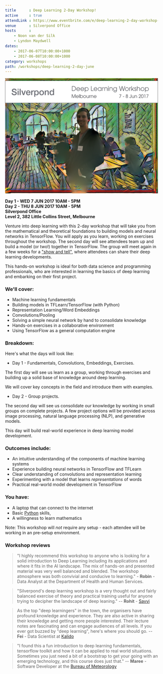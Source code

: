 ```yaml
---
title      : Deep Learning 2-Day Workshop!
active     : true
attendLink : https://www.eventbrite.com/e/deep-learning-2-day-workshop-tickets-34093497569
venue      : Silverpond Office
hosts      : 
    - Noon van der Silk
    - Lyndon Maydwell
dates:
    - 2017-06-07T10:00:00+1000
    - 2017-06-08T10:00:00+1000
category: workshops
path: /workshops/deep-learning-2-day-june
---
```


<a href="https://www.eventbrite.com/e/deep-learning-2-day-workshop-tickets-34093497569" target="_blank">![Deep Learning Workshop](./DeepLearningWorkshop_Jun2017.png)</a>

**Day 1 - WED 7 JUN 2017 10AM - 5PM**<br>
**Day 2 - THU 8 JUN 2017 10AM - 5PM**<br>
**Silverpond Office**<br>
**Level 2, 382 Little Collins Street, Melbourne**<br>

Venture into deep learning with this 2-day workshop that will take you from
the mathematical and theoretical foundations to building models and neural
networks in TensorFlow. You will apply as you learn, working on exercises
throughout the workshop. The second day will see attendees team up and build a
model (or two!) together in TensorFlow. The group will meet again in a few
weeks for a ["show and tell"](#ShowTell),
where attendees can share their deep learning developments.


This hands-on workshop is ideal for both data science and programming
professionals, who are interested in learning the basics of deep learning and
embarking on their first project.

### We'll cover:

- Machine learning fundamentals
- Building models in TFLearn/TensorFlow (with Python)
- Representation Learning/Word Embeddings
- Convolutions/Pooling
- Solving a simple neural network by hand to consolidate knowledge
- Hands-on exercises in a collaborative environment 
- Using TensorFlow as a general computation engine


### Breakdown:

Here's what the days will look like:

- Day 1 - Fundamentals, Convolutions, Embeddings, Exercises.

The first day will see us learn as a group, working through exercises and
building up a solid base of knowledge around deep learning.

We will cover key concepts in the field and introduce them with examples.


- Day 2 - Group projects.

The second day will see us consolidate our knowledge by working in small
groups on complete projects. A few project options will be provided across
image processing, natural language processing (NLP), and generative models.

This day will build real-world experience in deep learning model development.


### Outcomes include:

* An intuitive understanding of the components of machine learning systems
* Experience building neural networks in TensorFlow and TFLearn
* Clear understanding of convolutions and representation learning
* Experimenting with a model that learns <em>representations</em> of words
* Practical real-world model development in TensorFlow

### You have:

- A laptop that can connect to the internet
- Basic [Python](https://www.python.org/about/gettingstarted/) skills, 
- A willingness to learn mathematics
 
Note: This workshop will  *not* require any setup - each attendee will be
working in an pre-setup environment.

### Workshop reviews 

> "I highly recommend this workshop to anyone who is looking for a solid
> introduction to Deep Learning including its applications and where it fits in
> the AI landscape. The mix of hands-on and presented material was very well
> balanced and blended. The workshop atmosphere was both convivial and conducive
> to learning." - **Robin** - Data Analyst at the Department of Health and
> Human Services.

> "Silverpond's deep learning workshop is a very thought out and fairly
> balanced exercise of theory and practical training useful for anyone trying
> to decipher the landscape of deep leaning." -- **Rohit** -
> [Savvi](http://www.savvi.io/)

> As the top "deep learningers" in the town, the organisers have profound
> knowledge and experience. They are also active in sharing their knowledge and getting
> more people interested. Their lecture notes are fascinating and can engage
> audiences of all levels. If you ever got buzzed by "deep learning", here's
> where you should go. -- **Fei** - Data Scientist at [Kalido](http://www.kalido.com.au)

> "I found this a fun introduction to deep learning fundamentals, tensorflow 
> toolkit and how it can be applied to real world situations. Sometimes you just 
> need a bit of a bootstrap to get your going with an emerging technology, and this
> course does just that." -- **Maree** - Software Developer at the [Bureau of
Meteorology](http://www.bom.gov.au/)
